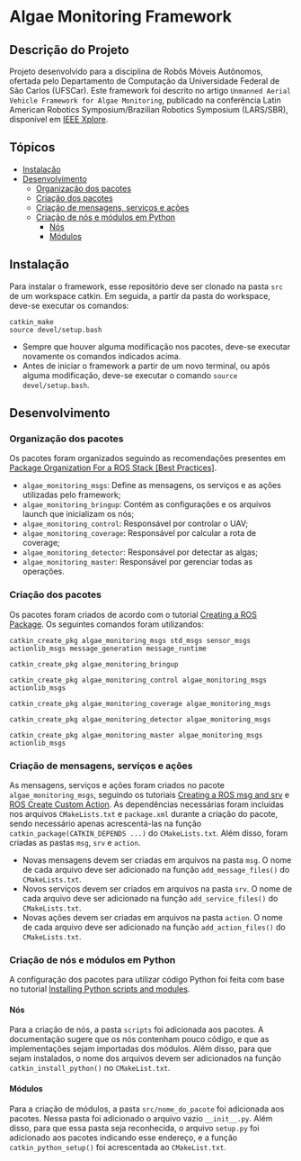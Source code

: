 # Algae Monitoring Framework

## Descrição do Projeto
Projeto desenvolvido para a disciplina de Robôs Móveis Autônomos, ofertada pelo Departamento de Computação da Universidade Federal de São Carlos (UFSCar). Este framework foi descrito no artigo `Unmanned Aerial Vehicle Framework for Algae Monitoring`, publicado na conferência Latin American Robotics Symposium/Brazilian Robotics Symposium (LARS/SBR), disponível em [IEEE Xplore](https://ieeexplore.ieee.org/document/9605379).

## Tópicos
- [Instalação](#instalação)
- [Desenvolvimento](#desenvolvimento)
	- [Organização dos pacotes](#organização-dos-pacotes)
	- [Criação dos pacotes](#criação-dos-pacotes)
	- [Criação de mensagens, serviços e ações](#criação-de-mensagens-serviços-e-ações)
	- [Criação de nós e módulos em Python](#criação-de-nós-e-módulos-em-python)
		- [Nós](#nós)
		- [Módulos](#módulos)

## Instalação
Para instalar o framework, esse repositório deve ser clonado na pasta `src` de um workspace catkin. Em seguida, a partir da pasta do workspace, deve-se executar os comandos:

    catkin_make
    source devel/setup.bash

- Sempre que houver alguma modificação nos pacotes, deve-se executar novamente os comandos indicados acima.
- Antes de iniciar o framework a partir de um novo terminal, ou após alguma modificação, deve-se executar o comando `source devel/setup.bash`.

## Desenvolvimento

### Organização dos pacotes
Os pacotes foram organizados seguindo as recomendações presentes em [Package Organization For a ROS Stack [Best Practices]](https://roboticsbackend.com/package-organization-for-a-ros-stack-best-practices/).
- `algae_monitoring_msgs`: Define as mensagens, os serviços e as ações utilizadas pelo framework;
- `algae_monitoring_bringup`: Contém as configurações e os arquivos launch que inicializam os nós;
- `algae_monitoring_control`: Responsável por controlar o UAV;
- `algae_monitoring_coverage`: Responsável por calcular a rota de coverage;
- `algae_monitoring_detector`: Responsável por detectar as algas;
- `algae_monitoring_master`: Responsável por gerenciar todas as operações.

### Criação dos pacotes
Os pacotes foram criados de acordo com o tutorial [Creating a ROS Package](http://wiki.ros.org/ROS/Tutorials/CreatingPackage). Os seguintes comandos foram utilizandos:

	catkin_create_pkg algae_monitoring_msgs std_msgs sensor_msgs actionlib_msgs message_generation message_runtime
	
	catkin_create_pkg algae_monitoring_bringup
	
	catkin_create_pkg algae_monitoring_control algae_monitoring_msgs actionlib_msgs

	catkin_create_pkg algae_monitoring_coverage algae_monitoring_msgs

	catkin_create_pkg algae_monitoring_detector algae_monitoring_msgs
	
	catkin_create_pkg algae_monitoring_master algae_monitoring_msgs actionlib_msgs

### Criação de mensagens, serviços e ações
As mensagens, serviços e ações foram criados no pacote `algae_monitoring_msgs`, seguindo os tutoriais [Creating a ROS msg and srv](http://wiki.ros.org/ROS/Tutorials/CreatingMsgAndSrv) e [ROS Create Custom Action](https://roboticsbackend.com/ros-create-custom-action/). As dependências necessárias foram incluídas nos arquivos `CMakeLists.txt` e `package.xml` durante a criação do pacote, sendo necessário apenas acrescentá-las na função `catkin_package(CATKIN_DEPENDS ...)` do `CMakeLists.txt`. Além disso, foram criadas as pastas `msg`, `srv` e `action`.

- Novas mensagens devem ser criadas em arquivos na pasta `msg`. O nome de cada arquivo deve ser adicionado na função `add_message_files()` do `CMakeLists.txt`.
- Novos serviços devem ser criados em arquivos na pasta `srv`. O nome de cada arquivo deve ser adicionado na função `add_service_files()` do `CMakeLists.txt`.
- Novas ações devem ser criadas em arquivos na pasta `action`. O nome de cada arquivo deve ser adicionado na função `add_action_files()` do `CMakeLists.txt`.

### Criação de nós e módulos em Python
A configuração dos pacotes para utilizar código Python foi feita com base no tutorial [Installing Python scripts and modules](http://docs.ros.org/en/kinetic/api/catkin/html/howto/format2/installing_python.html).

#### Nós
Para a criação de nós, a pasta `scripts` foi adicionada aos pacotes. A documentação sugere que os nós contenham pouco código, e que as implementações sejam importadas dos módulos. Além disso, para que sejam instalados, o nome dos arquivos devem ser adicionados na função `catkin_install_python()` no `CMakeList.txt`.

#### Módulos
Para a criação de módulos, a pasta `src/nome_do_pacote` foi adicionada aos pacotes. Nessa pasta foi adicionado o arquivo vazio `__init__.py`. Além disso, para que essa pasta seja reconhecida, o arquivo `setup.py` foi adicionado aos pacotes indicando esse endereço, e a função `catkin_python_setup()` foi acrescentada ao `CMakeList.txt`.
